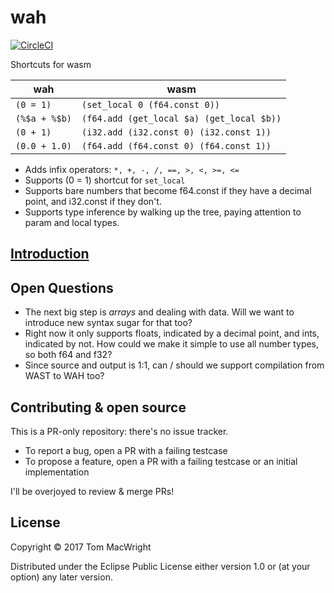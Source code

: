 # wah

[![CircleCI](https://circleci.com/gh/tmcw/wah.svg?style=shield)](https://circleci.com/gh/tmcw/wah)

Shortcuts for wasm

| wah       | wasm                                      |
|---------------|-------------------------------------------|
| `(0 = 1)`     | `(set_local 0 (f64.const 0))`             |
| `(%$a + %$b)` | `(f64.add (get_local $a) (get_local $b))` |
| `(0 + 1)` | `(i32.add (i32.const 0) (i32.const 1))` |
| `(0.0 + 1.0)` | `(f64.add (f64.const 0) (f64.const 1))` |

* Adds infix operators: `*, +, -, /, ==, >, <, >=, <=`
* Supports (0 = 1) shortcut for `set_local`
* Supports bare numbers that become f64.const if they have a decimal point, and
  i32.const if they don't.
* Supports type inference by walking up the tree, paying attention to param
  and local types.

## [Introduction](docs/intro.md)

## Open Questions

* The next big step is _arrays_ and dealing with data. Will we want to introduce
  new syntax sugar for that too?
* Right now it only supports floats, indicated by a decimal point, and ints,
  indicated by not. How could we make it simple to use all number types, so both
  f64 and f32?
* Since source and output is 1:1, can / should we support compilation from
  WAST to WAH too?

## Contributing & open source

This is a PR-only repository: there's no issue tracker.

* To report a bug, open a PR with a failing testcase
* To propose a feature, open a PR with a failing testcase or an initial implementation

I'll be overjoyed to review & merge PRs!

## License

Copyright © 2017 Tom MacWright

Distributed under the Eclipse Public License either version 1.0 or (at
your option) any later version.
